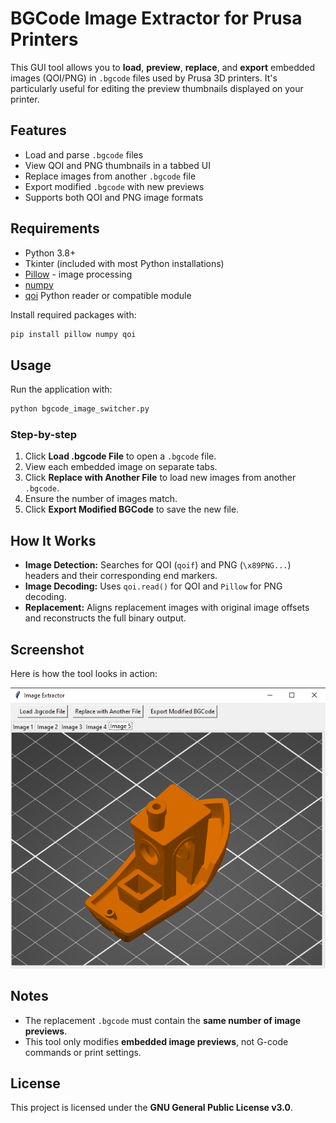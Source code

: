 # BGCode Image Extractor for Prusa Printers

This GUI tool allows you to **load**, **preview**, **replace**, and **export** embedded images (QOI/PNG) in `.bgcode` files used by Prusa 3D printers. It's particularly useful for editing the preview thumbnails displayed on your printer.



## Features

* Load and parse `.bgcode` files
* View QOI and PNG thumbnails in a tabbed UI
* Replace images from another `.bgcode` file
* Export modified `.bgcode` with new previews
* Supports both QOI and PNG image formats

## Requirements

* Python 3.8+
* Tkinter (included with most Python installations)
* [Pillow](https://python-pillow.org) - image processing
* [numpy](https://numpy.org)
* [qoi](https://github.com/phoboslab/qoi) Python reader or compatible module

Install required packages with:

```bash
pip install pillow numpy qoi
```

## Usage

Run the application with:

```bash
python bgcode_image_switcher.py
```

### Step-by-step

1. Click **Load .bgcode File** to open a `.bgcode` file.
2. View each embedded image on separate tabs.
3. Click **Replace with Another File** to load new images from another `.bgcode`.
4. Ensure the number of images match.
5. Click **Export Modified BGCode** to save the new file.

## How It Works

* **Image Detection:** Searches for QOI (`qoif`) and PNG (`\x89PNG...`) headers and their corresponding end markers.
* **Image Decoding:** Uses `qoi.read()` for QOI and `Pillow` for PNG decoding.
* **Replacement:** Aligns replacement images with original image offsets and reconstructs the full binary output.

## Screenshot

Here is how the tool looks in action:

![Screenshot](./images/benchy_sample.PNG)

## Notes

* The replacement `.bgcode` must contain the **same number of image previews**.
* This tool only modifies **embedded image previews**, not G-code commands or print settings.

## License

This project is licensed under the **GNU General Public License v3.0**.


